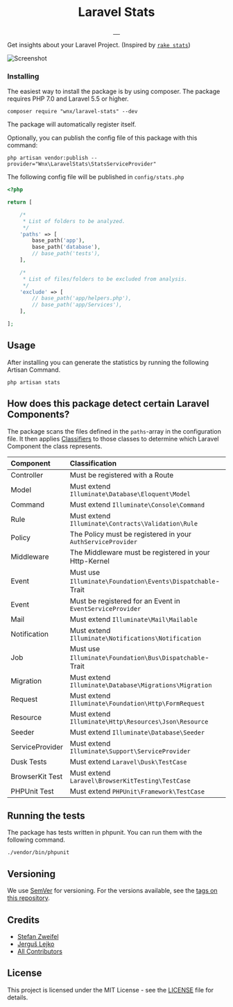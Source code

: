 <h1 align="center">Laravel Stats</h1>

<p align="center">
<a href="https://styleci.io/repos/104390273">
    <img src="https://styleci.io/repos/104390273/shield?branch=master" alt="">
</a>
<a href="https://travis-ci.org/stefanzweifel/laravel-stats">
    <img src="https://travis-ci.org/stefanzweifel/laravel-stats.svg" alt="">
</a>
<a href="https://packagist.org/packages/wnx/laravel-stats">
    <img src="https://poser.pugx.org/wnx/laravel-stats/v/stable" alt="">
</a>
<a href="https://packagist.org/packages/wnx/laravel-stats">
    <img src="https://poser.pugx.org/wnx/laravel-stats/downloads" alt="">
</a>
<a href="https://packagist.org/packages/wnx/laravel-stats">
    <img src="https://poser.pugx.org/wnx/laravel-stats/license" alt="">
</a>
</p>

Get insights about your Laravel Project. (Inspired by [`rake stats`](https://robots.thoughtbot.com/simple-test-metrics-in-your-rails-app-and-what-they))

![Screenshot](https://raw.githubusercontent.com/stefanzweifel/laravel-stats/master/screenshot.png)

### Installing

The easiest way to install the package is by using composer. The package requires PHP 7.0 and Laravel 5.5 or higher.

```shell
composer require "wnx/laravel-stats" --dev
```

The package will automatically register itself.

Optionally, you can publish the config file of this package with this command:

```shell
php artisan vendor:publish --provider="Wnx\LaravelStats\StatsServiceProvider"
```

The following config file will be published in `config/stats.php`

```php
<?php

return [

    /*
     * List of folders to be analyzed.
     */
    'paths' => [
        base_path('app'),
        base_path('database'),
        // base_path('tests'),
    ],

    /*
     * List of files/folders to be excluded from analysis.
     */
    'exclude' => [
        // base_path('app/helpers.php'),
        // base_path('app/Services'),
    ],

];

```


## Usage

After installing you can generate the statistics by running the following Artisan Command.

```shell
php artisan stats
```


## How does this package detect certain Laravel Components?

The package scans the files defined in the `paths`-array in the configuration file. It then applies [Classifiers](https://github.com/stefanzweifel/laravel-stats/tree/master/src/Classifiers) to those classes to determine which Laravel Component the class represents.

| Component | Classification |
|:--|:--|
| Controller | Must be registered with a Route |
| Model | Must extend `Illuminate\Database\Eloquent\Model` |
| Command | Must extend `Illuminate\Console\Command` |
| Rule | Must extend `Illuminate\Contracts\Validation\Rule` |
| Policy | The Policy must be registered in your `AuthServiceProvider` |
| Middleware | The Middleware must be registered in your Http-Kernel  |
| Event | Must use `Illuminate\Foundation\Events\Dispatchable`-Trait |
| Event | Must be registered for an Event in `EventServiceProvider` |
| Mail | Must extend `Illuminate\Mail\Mailable` |
| Notification | Must extend `Illuminate\Notifications\Notification` |
| Job | Must use `Illuminate\Foundation\Bus\Dispatchable`-Trait |
| Migration | Must extend `Illuminate\Database\Migrations\Migration` |
| Request | Must extend `Illuminate\Foundation\Http\FormRequest` |
| Resource | Must extend `Illuminate\Http\Resources\Json\Resource` |
| Seeder | Must extend `Illuminate\Database\Seeder` |
| ServiceProvider | Must extend `Illuminate\Support\ServiceProvider` |
| Dusk Tests | Must extend `Laravel\Dusk\TestCase` |
| BrowserKit Test | Must extend `Laravel\BrowserKitTesting\TestCase` |
| PHPUnit Test | Must extend `PHPUnit\Framework\TestCase` |


## Running the tests

The package has tests written in phpunit. You can run them with the following command.

```shell
./vendor/bin/phpunit
```

## Versioning

We use [SemVer](http://semver.org/) for versioning. For the versions available, see the [tags on this repository](https://github.com/stefanzweifel/laravel-stats/tags).

## Credits

* [Stefan Zweifel](https://github.com/stefanzweifel)
* [Jerguš Lejko](https://github.com/jerguslejko)
* [All Contributors](https://github.com/stefanzweifel/laravel-stats/graphs/contributors)

## License

This project is licensed under the MIT License - see the [LICENSE](LICENSE) file for details.
